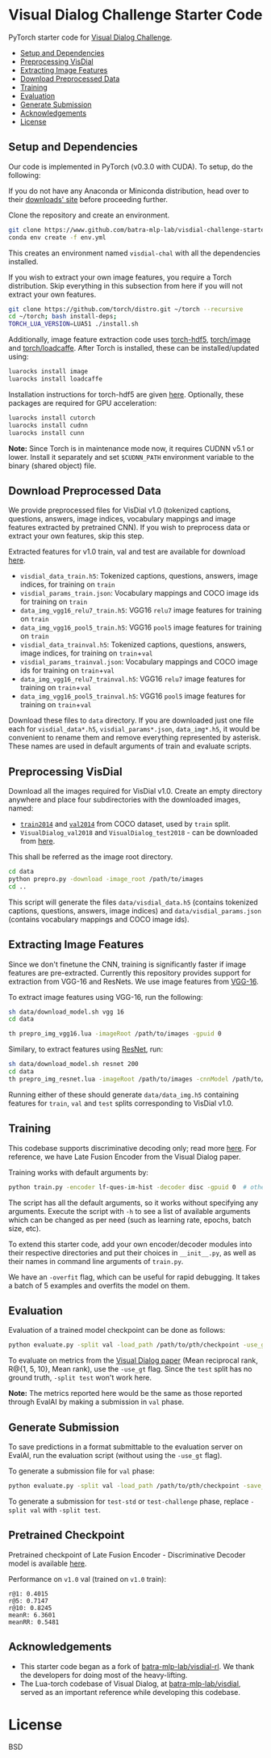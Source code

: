 Visual Dialog Challenge Starter Code
====================================

PyTorch starter code for [Visual Dialog Challenge][1].

  * [Setup and Dependencies](#setup-and-dependencies)
  * [Preprocessing VisDial](#preprocessing-visdial)
  * [Extracting Image Features](#extracting-image-features)
  * [Download Preprocessed Data](#download-preprocessed-data)
  * [Training](#training)
  * [Evaluation](#evaluation)
  * [Generate Submission](#submission)
  * [Acknowledgements](#acknowledgements)
  * [License](#license)


Setup and Dependencies
----------------------

Our code is implemented in PyTorch (v0.3.0 with CUDA). To setup, do the following:

If you do not have any Anaconda or Miniconda distribution, head over to their [downloads' site][2] before proceeding further.

Clone the repository and create an environment.

```sh
git clone https://www.github.com/batra-mlp-lab/visdial-challenge-starter-pytorch
conda env create -f env.yml
```
This creates an environment named `visdial-chal` with all the dependencies installed.

If you wish to extract your own image features, you require a Torch distribution. Skip everything in this subsection from here if you will not extract your own features.

```sh
git clone https://github.com/torch/distro.git ~/torch --recursive
cd ~/torch; bash install-deps;
TORCH_LUA_VERSION=LUA51 ./install.sh
```

Additionally, image feature extraction code uses [torch-hdf5][3], [torch/image][4] and [torch/loadcaffe][5]. After Torch is installed, these can be installed/updated using:

```sh
luarocks install image
luarocks install loadcaffe
```

Installation instructions for torch-hdf5 are given [here][6].
Optionally, these packages are required for GPU acceleration:

```sh
luarocks install cutorch
luarocks install cudnn
luarocks install cunn
```

**Note:** Since Torch is in maintenance mode now, it requires CUDNN v5.1 or lower. Install it separately and set `$CUDNN_PATH` environment variable to the binary (shared object) file.


Download Preprocessed Data
--------------------------

We provide preprocessed files for VisDial v1.0 (tokenized captions, questions, answers, image indices, vocabulary mappings and image features extracted by pretrained CNN). If you wish to preprocess data or extract your own features, skip this step.

Extracted features for v1.0 train, val and test are available for download [here][7].

* `visdial_data_train.h5`: Tokenized captions, questions, answers, image indices, for training on `train`
* `visdial_params_train.json`: Vocabulary mappings and COCO image ids for training on `train`
* `data_img_vgg16_relu7_train.h5`: VGG16 `relu7` image features for training on `train`
* `data_img_vgg16_pool5_train.h5`: VGG16 `pool5` image features for training on `train`
* `visdial_data_trainval.h5`: Tokenized captions, questions, answers, image indices, for training on `train`+`val`
* `visdial_params_trainval.json`: Vocabulary mappings and COCO image ids for training on `train`+`val`
* `data_img_vgg16_relu7_trainval.h5`: VGG16 `relu7` image features for training on `train`+`val`
* `data_img_vgg16_pool5_trainval.h5`: VGG16 `pool5` image features for training on `train`+`val`

Download these files to `data` directory. If you are downloaded just one file each for `visdial_data*.h5`, `visdial_params*.json`, `data_img*.h5`, it would be convenient to rename them and remove everything represented by asterisk. These names are used in default arguments of train and evaluate scripts.


Preprocessing VisDial
---------------------

Download all the images required for VisDial v1.0. Create an empty directory anywhere and place four subdirectories with the downloaded images, named:
  - [`train2014`][8] and [`val2014`][9] from COCO dataset, used by `train` split.
  - `VisualDialog_val2018` and `VisualDialog_test2018` - can be downloaded from [here][10].

This shall be referred as the image root directory.

```sh
cd data
python prepro.py -download -image_root /path/to/images
cd ..
```

This script will generate the files `data/visdial_data.h5` (contains tokenized captions, questions, answers, image indices) and `data/visdial_params.json` (contains vocabulary mappings and COCO image ids).


Extracting Image Features
-------------------------

Since we don't finetune the CNN, training is significantly faster if image features are pre-extracted. Currently this repository provides support for extraction from VGG-16 and ResNets. We use image features from [VGG-16][11].

To extract image features using VGG-16, run the following:

```sh
sh data/download_model.sh vgg 16
cd data

th prepro_img_vgg16.lua -imageRoot /path/to/images -gpuid 0

```
Similary, to extract features using [ResNet][12], run:

```sh
sh data/download_model.sh resnet 200
cd data
th prepro_img_resnet.lua -imageRoot /path/to/images -cnnModel /path/to/t7/model -gpuid 0
```

Running either of these should generate `data/data_img.h5` containing features for `train`, `val` and `test` splits corresponding to VisDial v1.0.


Training
--------

This codebase supports discriminative decoding only; read more [here][16]. For reference, we have Late Fusion Encoder from the Visual Dialog paper.

Training works with default arguments by:
```sh
python train.py -encoder lf-ques-im-hist -decoder disc -gpuid 0  # other args
```

The script has all the default arguments, so it works without specifying any arguments. Execute the script with `-h` to see a list of available arguments which can be changed as per need (such as learning rate, epochs, batch size, etc).

To extend this starter code, add your own encoder/decoder modules into their respective directories and put their choices in `__init__.py`, as well as their names in command line arguments of `train.py`.

We have an `-overfit` flag, which can be useful for rapid debugging. It takes a batch of 5 examples and overfits the model on them.


Evaluation
----------

Evaluation of a trained model checkpoint can be done as follows:

```sh
python evaluate.py -split val -load_path /path/to/pth/checkpoint -use_gt
```

To evaluate on metrics from the [Visual Dialog paper][13] (Mean reciprocal rank, R@{1, 5, 10}, Mean rank), use the `-use_gt` flag. Since the `test` split has no ground truth, `-split test` won't work here.

**Note:** The metrics reported here would be the same as those reported through EvalAI by making a submission in `val` phase.


Generate Submission
-------------------

To save predictions in a format submittable to the evaluation server on EvalAI, run the evaluation script (without using the `-use_gt` flag).

To generate a submission file for `val` phase:
```sh
python evaluate.py -split val -load_path /path/to/pth/checkpoint -save_ranks -save_path /path/to/submission/json
```

To generate a submission for `test-std` or `test-challenge` phase, replace `-split val` with `-split test`.


Pretrained Checkpoint
---------------------

Pretrained checkpoint of Late Fusion Encoder - Discriminative Decoder model is available [here][17].

Performance on `v1.0` val (trained on `v1.0` train):
```
r@1: 0.4015
r@5: 0.7147
r@10: 0.8245
meanR: 6.3601
meanRR: 0.5481
```


Acknowledgements
----------------

* This starter code began as a fork of [batra-mlp-lab/visdial-rl][14]. We thank the developers for doing most of the heavy-lifting.
* The Lua-torch codebase of Visual Dialog, at [batra-mlp-lab/visdial][15], served as an important reference while developing this codebase. 


License
=======

BSD


[1]: https://visualdialog.org/challenge/2018
[2]: https://conda.io/docs/user-guide/install/download.html
[3]: https://www.github.com/deepmind/torch-hdf5
[4]: https://www.github.com/torch/image
[5]: https://www.github.com/szagoruyko/loadcaffe
[6]: https://github.com/deepmind/torch-hdf5/blob/master/doc/usage.md
[7]: https://computing.ece.vt.edu/~abhshkdz/visdial/data/v1.0/
[8]: http://images.cocodataset.org/zips/train2014.zip
[9]: http://images.cocodataset.org/zips/val2014.zip
[10]: https://visualdialog.org/data
[11]: http://www.robots.ox.ac.uk/~vgg/research/very_deep/
[12]: https://github.com/facebook/fb.resnet.torch/tree/master/pretrained
[13]: https://arxiv.org/abs/1611.08669
[14]: https://www.github.com/batra-mlp-lab/visdial-rl
[15]: https://www.github.com/batra-mlp-lab/visdial
[16]: https://visualdialog.org/challenge/2018#faq
[17]: https://www.dropbox.com/s/sgojylygmz56cz7/lf-ques-im-hist-vgg16-train-2.pth
